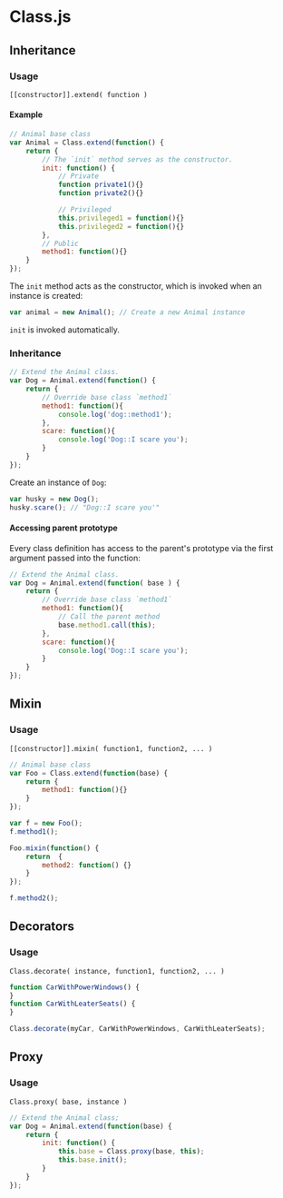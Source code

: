 # Class.js

## Inheritance

### Usage

`[[constructor]].extend( function )`

#### Example

```javascript
// Animal base class
var Animal = Class.extend(function() {
    return {
        // The `init` method serves as the constructor.
        init: function() {
            // Private
            function private1(){}
            function private2(){}

            // Privileged
            this.privileged1 = function(){}
            this.privileged2 = function(){}
        },
        // Public
        method1: function(){}
    }
});
```

The `init` method acts as the constructor, which is invoked when an instance is created:

```javascript
var animal = new Animal(); // Create a new Animal instance
```

`init` is invoked automatically.

### Inheritance

```javascript
// Extend the Animal class.
var Dog = Animal.extend(function() {
    return {
        // Override base class `method1`
        method1: function(){
            console.log('dog::method1');
        },
        scare: function(){
            console.log('Dog::I scare you');
        }
    }
});
```

Create an instance of `Dog`:

```javascript
var husky = new Dog();
husky.scare(); // "Dog::I scare you'"
```

#### Accessing parent prototype

Every class definition has access to the parent's prototype via the first argument passed into the function:

```javascript
// Extend the Animal class.
var Dog = Animal.extend(function( base ) {
    return {
        // Override base class `method1`
        method1: function(){
            // Call the parent method
            base.method1.call(this);
        },
        scare: function(){
            console.log('Dog::I scare you');
        }
    }
});
```

## Mixin

### Usage

`[[constructor]].mixin( function1, function2, ... )`

```javascript
// Animal base class
var Foo = Class.extend(function(base) {
    return {
        method1: function(){}
    }
});

var f = new Foo();
f.method1();

Foo.mixin(function() {
    return  {
        method2: function() {}
    }
});

f.method2();
```

## Decorators

### Usage

`Class.decorate( instance, function1, function2, ... )`

```javascript
function CarWithPowerWindows() {
}
function CarWithLeaterSeats() {
}

Class.decorate(myCar, CarWithPowerWindows, CarWithLeaterSeats);
```

## Proxy

### Usage

`Class.proxy( base, instance )`

```javascript
// Extend the Animal class;
var Dog = Animal.extend(function(base) {
    return {
        init: function() {
            this.base = Class.proxy(base, this);
            this.base.init();
        }
    }
});
```

